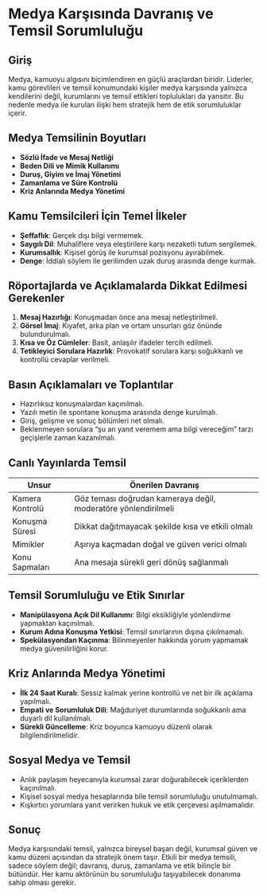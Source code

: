 # Medya Karşısında Davranış ve Temsil Sorumluluğu

## Giriş

Medya, kamuoyu algısını biçimlendiren en güçlü araçlardan biridir. Liderler, kamu görevlileri ve temsil konumundaki kişiler medya karşısında yalnızca kendilerini değil, kurumlarını ve temsil ettikleri toplulukları da yansıtır. Bu nedenle medya ile kurulan ilişki hem stratejik hem de etik sorumluluklar içerir.

## Medya Temsilinin Boyutları

- **Sözlü İfade ve Mesaj Netliği**
- **Beden Dili ve Mimik Kullanımı**
- **Duruş, Giyim ve İmaj Yönetimi**
- **Zamanlama ve Süre Kontrolü**
- **Kriz Anlarında Medya Yönetimi**

## Kamu Temsilcileri İçin Temel İlkeler

- **Şeffaflık**: Gerçek dışı bilgi vermemek.
- **Saygılı Dil**: Muhaliflere veya eleştirilere karşı nezaketli tutum sergilemek.
- **Kurumsallık**: Kişisel görüş ile kurumsal pozisyonu ayırabilmek.
- **Denge**: İddialı söylem ile gerilimden uzak duruş arasında denge kurmak.

## Röportajlarda ve Açıklamalarda Dikkat Edilmesi Gerekenler

1. **Mesaj Hazırlığı**: Konuşmadan önce ana mesaj netleştirilmeli.
2. **Görsel İmaj**: Kıyafet, arka plan ve ortam unsurları göz önünde bulundurulmalı.
3. **Kısa ve Öz Cümleler**: Basit, anlaşılır ifadeler tercih edilmeli.
4. **Tetikleyici Sorulara Hazırlık**: Provokatif sorulara karşı soğukkanlı ve kontrollü cevaplar verilmeli.

## Basın Açıklamaları ve Toplantılar

- Hazırlıksız konuşmalardan kaçınılmalı.
- Yazılı metin ile spontane konuşma arasında denge kurulmalı.
- Giriş, gelişme ve sonuç bölümleri net olmalı.
- Beklenmeyen sorulara “şu an yanıt veremem ama bilgi vereceğim” tarzı geçişlerle zaman kazanılmalı.

## Canlı Yayınlarda Temsil

| Unsur           | Önerilen Davranış                                              |
| --------------- | -------------------------------------------------------------- |
| Kamera Kontrolü | Göz teması doğrudan kameraya değil, moderatöre yönlendirilmeli |
| Konuşma Süresi  | Dikkat dağıtmayacak şekilde kısa ve etkili olmalı              |
| Mimikler        | Aşırıya kaçmadan doğal ve güven verici olmalı                  |
| Konu Sapmaları  | Ana mesaja sürekli geri dönüş sağlanmalı                       |

## Temsil Sorumluluğu ve Etik Sınırlar

- **Manipülasyona Açık Dil Kullanımı**: Bilgi eksikliğiyle yönlendirme yapmaktan kaçınılmalı.
- **Kurum Adına Konuşma Yetkisi**: Temsil sınırlarının dışına çıkılmamalı.
- **Spekülasyondan Kaçınma**: Bilinmeyenler hakkında yorum yapmamak medya güvenilirliğini korur.

## Kriz Anlarında Medya Yönetimi

- **İlk 24 Saat Kuralı**: Sessiz kalmak yerine kontrollü ve net bir ilk açıklama yapılmalı.
- **Empati ve Sorumluluk Dili**: Mağduriyet durumlarında soğukkanlı ama duyarlı dil kullanılmalı.
- **Sürekli Güncelleme**: Kriz boyunca kamuoyu düzenli olarak bilgilendirilmelidir.

## Sosyal Medya ve Temsil

- Anlık paylaşım heyecanıyla kurumsal zarar doğurabilecek içeriklerden kaçınılmalı.
- Kişisel sosyal medya hesaplarında bile temsil sorumluluğu unutulmamalı.
- Kışkırtıcı yorumlara yanıt verirken hukuk ve etik çerçevesi aşılmamalıdır.

## Sonuç

Medya karşısındaki temsil, yalnızca bireysel başarı değil, kurumsal güven ve kamu düzeni açısından da stratejik önem taşır. Etkili bir medya temsili, sadece söylem değil; davranış, duruş, zamanlama ve etik bilinçle bir bütündür. Her kamu aktörünün bu sorumluluğu taşıyabilecek donanıma sahip olması gerekir.

